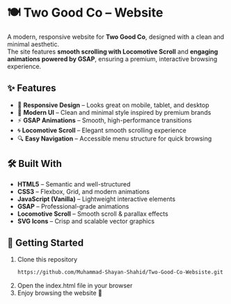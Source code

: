 # 🍽️ Two Good Co – Website

A modern, responsive website for **Two Good Co**, designed with a clean and minimal aesthetic.  
The site features **smooth scrolling with Locomotive Scroll** and **engaging animations powered by GSAP**, ensuring a premium, interactive browsing experience.

## ✨ Features

- 📱 **Responsive Design** – Looks great on mobile, tablet, and desktop
- 🎨 **Modern UI** – Clean and minimal style inspired by premium brands
- ⚡ **GSAP Animations** – Smooth, high-performance transitions
- 🌀 **Locomotive Scroll** – Elegant smooth scrolling experience
- 🔍 **Easy Navigation** – Accessible menu structure for quick browsing

## 🛠️ Built With

- **HTML5** – Semantic and well-structured
- **CSS3** – Flexbox, Grid, and modern animations
- **JavaScript (Vanilla)** – Lightweight interactive elements
- **GSAP** – Professional-grade animations
- **Locomotive Scroll** – Smooth scroll & parallax effects
- **SVG Icons** – Crisp and scalable vector graphics

## 🚀 Getting Started

1. Clone this repository  
   ```bash
   https://github.com/Muhammad-Shayan-Shahid/Two-Good-Co-Websiste.git
2. Open the index.html file in your browser
3. Enjoy browsing the website 🎉
